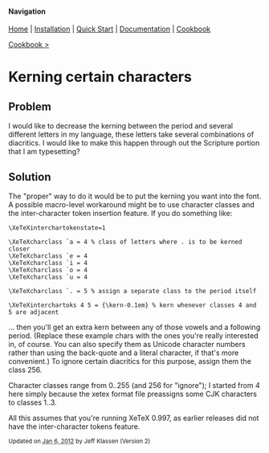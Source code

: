 #### Navigation

[Home](../../home/README.md)  | [Installation](../../installation/README.md) | [Quick Start](../../quick-start/README.md) | [Documentation](../../documentation/README.md) | [Cookbook ](../README.md) 

[Cookbook >](../README.md) 

# <span class="entry-title">Kerning certain characters</span>

## <a name="TOC-Problem">Problem</a>

<a name="TOC-Problem">

I would like to decrease the kerning between the period and several different letters in my language, these letters take several combinations of diacritics. I would like to make this happen through out the Scripture portion that I am typesetting?

</a>

## <a name="TOC-Problem"></a><a name="TOC-Solution">Solution</a>

<a name="TOC-Solution">

The "proper" way to do it would be to put the kerning you want into the font. A possible macro-level workaround might be to use character classes and the inter-character token insertion feature. If you do something like:

```
\XeTeXinterchartokenstate=1  
  
\XeTeXcharclass `a = 4 % class of letters where . is to be kerned closer
\XeTeXcharclass `e = 4
\XeTeXcharclass `i = 4
\XeTeXcharclass `o = 4
\XeTeXcharclass `u = 4  
  
\XeTeXcharclass `. = 5 % assign a separate class to the period itself  
  
\XeTeXinterchartoks 4 5 = {\kern-0.1em} % kern whenever classes 4 and 5 are adjacent
```

... then you'll get an extra kern between any of those vowels and a following period. (Replace these example chars with the ones you're really interested in, of course. You can also specify them as Unicode character numbers rather than using the back-quote and a literal character, if that's more convenient.) To ignore certain diacritics for this purpose, assign them the class 256.

Character classes range from 0..255 (and 256 for "ignore"); I started from 4 here simply because the xetex format file preassigns some CJK characters to classes 1..3.

All this assumes that you're running XeTeX 0.997, as earlier releases did not have the inter-character tokens feature.



<small>Updated on <abbr class="updated" title="2012-01-06T15:19:14.916Z">Jan 6, 2012</abbr> by <span class="author"><span class="vcard">Jeff Klassen</span> </span>(Version <span class="sites:revision">2</span>)</small>  

